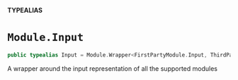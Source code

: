 **TYPEALIAS**

# `Module.Input`

```swift
public typealias Input = Module.Wrapper<FirstPartyModule.Input, ThirdPartyModule.Input>
```

A wrapper around the input representation of all the supported modules